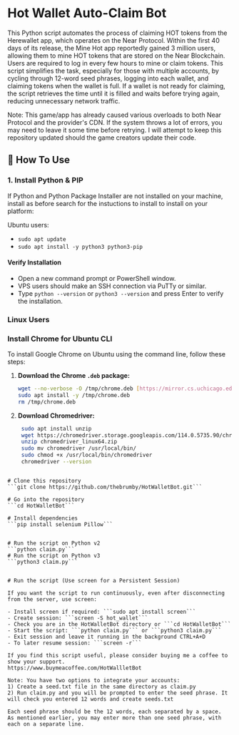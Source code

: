 # Hot Wallet Auto-Claim Bot

This Python script automates the process of claiming HOT tokens from the Herewallet app, which operates on the Near Protocol. Within the first 40 days of its release, the Mine Hot app reportedly gained 3 million users, allowing them to mine HOT tokens that are stored on the Near Blockchain. Users are required to log in every few hours to mine or claim tokens. This script simplifies the task, especially for those with multiple accounts, by cycling through 12-word seed phrases, logging into each wallet, and claiming tokens when the wallet is full. If a wallet is not ready for claiming, the script retrieves the time until it is filled and waits before trying again, reducing unnecessary network traffic.

Note: This game/app has already caused various overloads to both Near Protocol and the provider's CDN.
If the system throws a lot of errors, you may need to leave it some time before retrying.
I will attempt to keep this repository updated should the game creators update their code.

## 🚀 How To Use


### 1. Install Python & PIP

If Python and Python Package Installer are not installed on your machine, install as before search for the instuctions to install to install on your platform:

Ubuntu users: 
- ```sudo apt update```
- ```sudo apt install -y python3 python3-pip```

#### Verify Installation

- Open a new command prompt or PowerShell window. 
- VPS users should make an SSH connection via PuTTy or similar.
- Type `python --version` or `python3 --version` and press Enter to verify the installation.

### Linux Users

### Install Chrome for Ubuntu CLI

To install Google Chrome on Ubuntu using the command line, follow these steps:

1. **Download the Chrome `.deb` package:**

   ```bash
   wget --no-verbose -O /tmp/chrome.deb [https://mirror.cs.uchicago.edu/google-chrome/pool/main/g/google-chrome-stable/google-chrome-stable_114.0.5735.198-1_amd64.deb](https://mirror.cs.uchicago.edu/google-chrome/pool/main/g/google-chrome-stable/google-chrome-stable_114.0.5735.198-1_amd64.deb)
   sudo apt install -y /tmp/chrome.deb
   rm /tmp/chrome.deb
   ```
2. **Download Chromedriver:**

   ```bash
	sudo apt install unzip
	wget https://chromedriver.storage.googleapis.com/114.0.5735.90/chromedriver_linux64.zip
	unzip chromedriver_linux64.zip
	sudo mv chromedriver /usr/local/bin/
	sudo chmod +x /usr/local/bin/chromedriver
	chromedriver --version
```

# Clone this repository
```git clone https://github.com/thebrumby/HotWalletBot.git```

# Go into the repository
```cd HotWalletBot```

# Install dependencies
```pip install selenium Pillow```


# Run the script on Python v2
```python claim.py```
# Run the script on Python v3
```python3 claim.py```


# Run the script (Use screen for a Persistent Session)

If you want the script to run continuously, even after disconnecting from the server, use screen:

- Install screen if required: ```sudo apt install screen```
- Create session: ```screen -S hot_wallet```
- Check you are in the HotWalletBot directory or ```cd HotWalletBot```
- Start the script: ```python claim.py``` or ```python3 claim.py```
- Exit session and leave it running in the background CTRL+A+D
- To later resume session: ```screen -r```

If you find this script useful, please consider buying me a coffee to show your support.
https://www.buymeacoffee.com/HotWallletBot

Note: You have two options to integrate your accounts:
1) Create a seed.txt file in the same directory as claim.py
2) Run claim.py and you will be prompted to enter the seed phrase. It will check you entered 12 words and create seeds.txt

Each seed phrase should be the 12 words, each separated by a space.
As mentioned earlier, you may enter more than one seed phrase, with each on a separate line.
